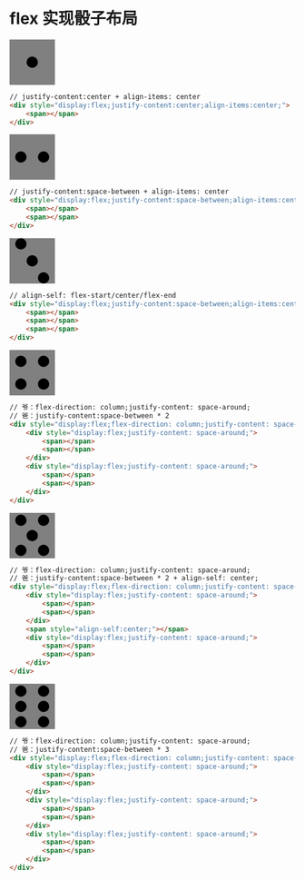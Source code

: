 # flex 实现骰子布局

<div style="display:flex;width: 80px;height: 80px;background: gray;justify-content:center;align-items:center;">
    <span style="width: 20px;height:20px;background: black;border-radius:20px;"></span>
</div>

```html
// justify-content:center + align-items: center
<div style="display:flex;justify-content:center;align-items:center;">
    <span></span>
</div>
```

<div style="display:flex;width: 80px;height: 80px;background: gray;justify-content:space-around;align-items:center;">
    <span style="width: 20px;height:20px;background: black;border-radius:20px;"></span>
    <span style="width: 20px;height:20px;background: black;border-radius:20px;"></span>
</div>

```html
// justify-content:space-between + align-items: center
<div style="display:flex;justify-content:space-between;align-items:center;">
    <span></span>
    <span></span>
</div>
```

<div style="display:flex;justify-content:center;width: 80px;height: 80px;background: gray;">
    <span style="align-self:flex-start;width: 20px;height:20px;background: black;border-radius:20px;"></span>
    <span style="align-self:center;width: 20px;height:20px;background: black;border-radius:20px;"></span>
     <span style="align-self:flex-end;width: 20px;height:20px;background: black;border-radius:20px;"></span>
</div>

```html
// align-self: flex-start/center/flex-end
<div style="display:flex;justify-content:space-between;align-items:center;">
    <span></span>
    <span></span>
    <span></span>
</div>
```

<div style="display:flex;flex-direction:column;justify-content: space-around;width: 80px;height: 80px;background: gray;">
    <div style="display:flex;justify-content: space-around;">
        <span style="width: 20px;height:20px;background: black;border-radius:20px;"></span>
    <span style="width: 20px;height:20px;background: black;border-radius:20px;"></span>
    </div>
<div style="display:flex;justify-content: space-around;">
        <span style="width: 20px;height:20px;background: black;border-radius:20px;"></span>
    <span style="width: 20px;height:20px;background: black;border-radius:20px;"></span>
    </div>
</div>

```html
// 爷：flex-direction: column;justify-content: space-around;
// 爸：justify-content:space-between * 2
<div style="display:flex;flex-direction: column;justify-content: space-around;">
    <div style="display:flex;justify-content: space-around;">
        <span></span>
        <span></span>
    </div>
    <div style="display:flex;justify-content: space-around;">
        <span></span>
        <span></span>
    </div>
</div>
```

<div style="display:flex;flex-direction:column;justify-content: space-around;width: 80px;height: 80px;background: gray;">
    <div style="display:flex;justify-content: space-around;">
        <span style="width: 20px;height:20px;background: black;border-radius:20px;"></span>
    <span style="width: 20px;height:20px;background: black;border-radius:20px;"></span>
    </div>
    <span style="align-self:center;width: 20px;height:20px;background: black;border-radius:20px;"></span>
<div style="display:flex;justify-content: space-around;">
        <span style="width: 20px;height:20px;background: black;border-radius:20px;"></span>
    <span style="width: 20px;height:20px;background: black;border-radius:20px;"></span>
    </div>
</div>

```html
// 爷：flex-direction: column;justify-content: space-around;
// 爸：justify-content:space-between * 2 + align-self: center;
<div style="display:flex;flex-direction: column;justify-content: space-around;">
    <div style="display:flex;justify-content: space-around;">
        <span></span>
        <span></span>
    </div>
    <span style="align-self:center;"></span>
    <div style="display:flex;justify-content: space-around;">
        <span></span>
        <span></span>
    </div>
</div>
```

<div style="display:flex;flex-direction:column;justify-content: space-around;width: 80px;height: 80px;background: gray;">
    <div style="display:flex;justify-content: space-around;">
        <span style="width: 20px;height:20px;background: black;border-radius:20px;"></span>
    <span style="width: 20px;height:20px;background: black;border-radius:20px;"></span>
    </div>
    <div style="display:flex;justify-content: space-around;">
        <span style="width: 20px;height:20px;background: black;border-radius:20px;"></span>
    <span style="width: 20px;height:20px;background: black;border-radius:20px;"></span>
    </div>
<div style="display:flex;justify-content: space-around;">
        <span style="width: 20px;height:20px;background: black;border-radius:20px;"></span>
    <span style="width: 20px;height:20px;background: black;border-radius:20px;"></span>
    </div>
</div>

```html
// 爷：flex-direction: column;justify-content: space-around;
// 爸：justify-content:space-between * 3
<div style="display:flex;flex-direction: column;justify-content: space-around;">
    <div style="display:flex;justify-content: space-around;">
        <span></span>
        <span></span>
    </div>
    <div style="display:flex;justify-content: space-around;">
        <span></span>
        <span></span>
    </div>
    <div style="display:flex;justify-content: space-around;">
        <span></span>
        <span></span>
    </div>
</div>
```

